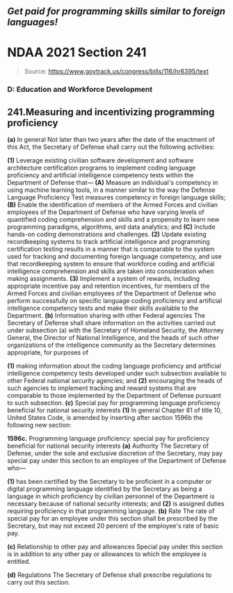 
## *Get paid for programming skills similar to foreign languages!*

# NDAA 2021 Section 241

>Source: https://www.govtrack.us/congress/bills/116/hr6395/text

### D: Education and Workforce Development

## 241.Measuring and incentivizing programming proficiency
**(a)** In general
Not later than two years after the date of the enactment of this Act, the Secretary of Defense shall carry out the following activities:

**(1)** Leverage existing civilian software development and software architecture certification programs to implement coding language proficiency and artificial intelligence competency tests within the Department of Defense that—
**(A)** Measure an individual's competency in using machine learning tools, in a manner similar to the way the Defense Language Proficiency Test measures competency in foreign language skills;
**(B)** Enable the identification of members of the Armed Forces and civilian employees of the Department of Defense who have varying levels of quantified coding comprehension and skills and a propensity to learn new programming paradigms, algorithms, and data analytics; and
**(C)** Include hands-on coding demonstrations and challenges.
**(2)** Update existing recordkeeping systems to track artificial intelligence and programming certification testing results in a manner that is comparable to the system used for tracking and documenting foreign language competency, and use that recordkeeping system to ensure that workforce coding and artificial intelligence comprehension and skills are taken into consideration when making assignments.
**(3)** Implement a system of rewards, including appropriate incentive pay and retention incentives, for members of the Armed Forces and civilian employees of the Department of Defense who perform successfully on specific language coding proficiency and artificial intelligence competency tests and make their skills available to the Department.
**(b)** Information sharing with other Federal agencies
The Secretary of Defense shall share information on the activities carried out under subsection (a) with the Secretary of Homeland Security, the Attorney General, the Director of National Intelligence, and the heads of such other organizations of the intelligence community as the Secretary determines appropriate, for purposes of

**(1)** making information about the coding language proficiency and artificial intelligence competency tests developed under such subsection available to other Federal national security agencies; and
**(2)** encouraging the heads of such agencies to implement tracking and reward systems that are comparable to those implemented by the Department of Defense pursuant to such subsection.
**(c)** Special pay for programming language proficiency beneficial for national security interests
**(1)** In general
Chapter 81 of title 10, United States Code, is amended by inserting after section 1596b the following new section:

**1596c.** Programming language proficiency: special pay for proficiency beneficial for national security interests
**(a)** Authority
The Secretary of Defense, under the sole and exclusive discretion of the Secretary, may pay special pay under this section to an employee of the Department of Defense who—

**(1)** has been certified by the Secretary to be proficient in a computer or digital programming language identified by the Secretary as being a language in which proficiency by civilian personnel of the Department is necessary because of national security interests; and
**(2)** is assigned duties requiring proficiency in that programming language.
**(b)** Rate
The rate of special pay for an employee under this section shall be prescribed by the Secretary, but may not exceed 20 percent of the employee's rate of basic pay.

**(c​)** Relationship to other pay and allowances
Special pay under this section is in addition to any other pay or allowances to which the employee is entitled.

**(d)** Regulations
The Secretary of Defense shall prescribe regulations to carry out this section.
